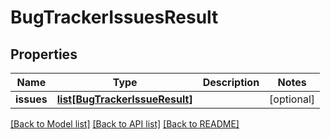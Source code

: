# BugTrackerIssuesResult

## Properties
Name | Type | Description | Notes
------------ | ------------- | ------------- | -------------
**issues** | [**list[BugTrackerIssueResult]**](BugTrackerIssueResult.md) |  | [optional] 

[[Back to Model list]](../README.md#documentation-for-models) [[Back to API list]](../README.md#documentation-for-api-endpoints) [[Back to README]](../README.md)

